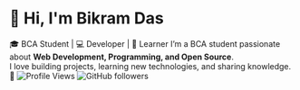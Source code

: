 # 👋 Hi, I'm Bikram Das  
🎓 BCA Student | 💻 Developer | 🚀 Learner
I’m a BCA student passionate about **Web Development, Programming, and Open Source**.  
I love building projects, learning new technologies, and sharing knowledge. 🌱
![Profile Views](https://komarev.com/ghpvc/?username=YourGitHubUsername&color=blue)
![GitHub followers](https://img.shields.io/github/followers/YourGitHubUsername?label=Followers&style=social)

